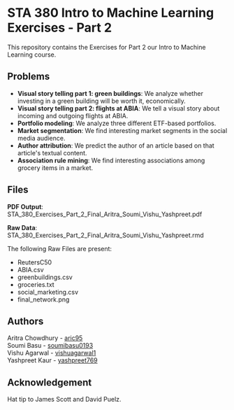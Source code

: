 # STA 380 Intro to Machine Learning Exercises - Part 2
This repository contains the Exercises for Part 2 our Intro to Machine Learning course.  

## Problems

* **Visual story telling part 1: green buildings**: We analyze whether investing in a green building will be worth it, economically.
* **Visual story telling part 2: flights at ABIA**: We tell a visual story about incoming and outgoing flights at ABIA.
* **Portfolio modeling**: We analyze three different ETF-based portfolios.
* **Market segmentation**: We find interesting market segments in the social media audience.
* **Author attribution**: We predict the author of an article based on that article's textual content. 
* **Association rule mining**: We find interesting associations among grocery items in a market.

## Files

**PDF Output**: STA_380_Exercises_Part_2_Final_Aritra_Soumi_Vishu_Yashpreet.pdf

**Raw Data**: STA_380_Exercises_Part_2_Final_Aritra_Soumi_Vishu_Yashpreet.rmd

The following Raw Files are present:
* ReutersC50
* ABIA.csv
* greenbuildings.csv
* groceries.txt
* social_marketing.csv
* final_network.png

## Authors

Aritra Chowdhury - [aric95](https://github.com/aric95) <br />
Soumi Basu - [soumibasu0193](https://github.com/soumibasu0193) <br />
Vishu Agarwal - [vishuagarwal1](https://github.com/vishuagarwal1) <br />
Yashpreet Kaur - [yashpreet769](https://github.com/yashpreet769) 

## Acknowledgement

Hat tip to James Scott and David Puelz.
